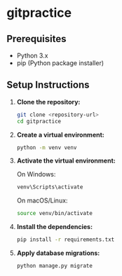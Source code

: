 # gitpractice

## Prerequisites

- Python 3.x
- pip (Python package installer)

## Setup Instructions

1. **Clone the repository:**
   ```sh
   git clone <repository-url>
   cd gitpractice
   
2.  **Create a virtual environment:**  
    ```sh
    python -m venv venv
    ```
3. **Activate the virtual environment:**

    On Windows:
    ```sh
    venv\Scripts\activate
    ```

    On macOS/Linux:
    ```sh
    source venv/bin/activate
    ```

4. **Install the dependencies:**  
    ```sh
    pip install -r requirements.txt
    ```

5. **Apply database migrations:**  
    ```sh
    python manage.py migrate
    ```